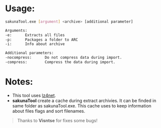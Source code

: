 # Usage:

```sh
sakunaTool.exe [argument] <archive> [additional parameter]

Arguments:
-e:      Extracts all files
-p:      Packages a folder to ARC
-i:      Info about archive

Additional parameters:
-nocompress:      Do not compress data during import.
-compress:        Compress the data during import.
```

# Notes:

- This tool uses [lz4net](https://github.com/MiloszKrajewski/lz4net). 
- **sakunaTool** create a cache during extract archivies. It can be finded in same folder as sakunaTool.exe. This cache uses to keep information about files flags and sort filenames.

> Thanks to **Visntse** for fixes some bugs!
